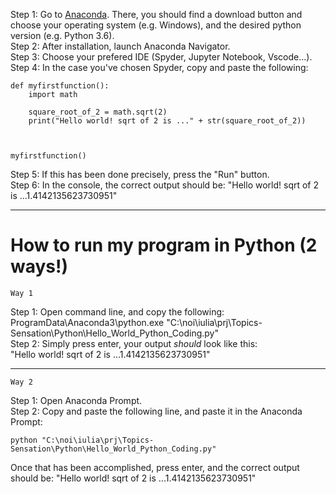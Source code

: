 Step 1: Go to [Anaconda](https://www.anaconda.com/). There, you should find a download button and choose your operating system (e.g. Windows), and the desired python version (e.g. Python 3.6).                
Step 2: After installation, launch Anaconda Navigator.          
Step 3: Choose your prefered IDE (Spyder, Jupyter Notebook, Vscode...).      
Step 4: In the case you've chosen Spyder, copy and paste the following:        
```
def myfirstfunction():
    import math

    square_root_of_2 = math.sqrt(2)
    print("Hello world! sqrt of 2 is ..." + str(square_root_of_2))



myfirstfunction()     
```
Step 5: If this has been done precisely, press the "Run" button.     
Step 6: In the console, the correct output should be: "Hello world! sqrt of 2 is ...1.4142135623730951"      
 ______________________________           
                       
                        
   # How to run my program in Python (2 ways!)   
    
    Way 1

Step 1: Open command line, and copy the following:                                      
ProgramData\Anaconda3\python.exe "C:\noi\iulia\prj\Topics-Sensation\Python\Hello_World_Python_Coding.py"                                            
Step 2: Simply press enter, your output *should* look like this:                        
"Hello world! sqrt of 2 is ...1.4142135623730951"                                
   _____
    
    Way 2  
Step 1: Open Anaconda Prompt.                     
Step 2: Copy and paste the following line, and paste it in the Anaconda Prompt:
```
python "C:\noi\iulia\prj\Topics-Sensation\Python\Hello_World_Python_Coding.py" 
```
Once that has been accomplished, press enter, and the correct output should be: "Hello world! sqrt of 2 is ...1.4142135623730951"                   





